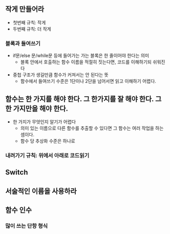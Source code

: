 ## 작게 만들어라
-  첫번째 규칙: 작게
-  두번째 규칙: 더 작게
### 블록과 들여쓰기
- if문/else 문/while문 등에 들어가는 가는 블록은 한 줄이어야 한다는 의미
  - 블록 안에서 호출하는 함수 이름을 적절히 짓는다면, 코드를 이해하기되 쉬워진다
- 중첩 구조가 생길만큼 함수가 커져서는 안 된다는 뜻
  - 함수에서 들여쓰기 수준은 1단이나 2단을 넘어서면 읽고 이해하기 어렵다.

## 함수는 한 가지를 해야 한다. 그 한가지를 잘 해야 한다. 그 한 가지만을 해야 한다.
- 한 가지가 무엇인지 알기가 어렵다
  - 의미 있는 이름으로 다른 함수를 추출할 수 있다면 그 함수는 여러 작업을 하는 셈이다.
  - 함수 당 추상화 수준은 하나로
### 내려가기 규칙: 위에서 아래로 코드읽기

## Switch


## 서술적인 이름을 사용하라

##  함수 인수
### 많이 쓰는 단항 형식
